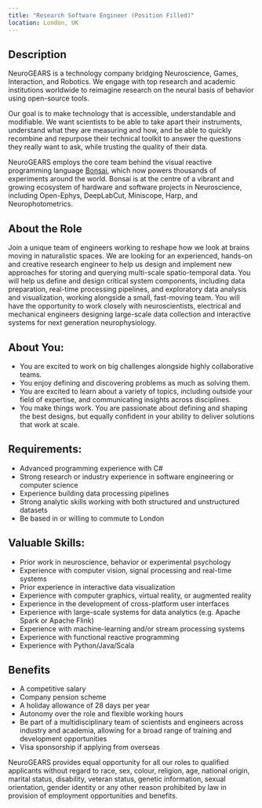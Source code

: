 ```yaml
---
title: "Research Software Engineer (Position Filled)"
location: London, UK
---
```


## Description

NeuroGEARS is a technology company bridging Neuroscience, Games, Interaction, and Robotics. We engage with top research and academic institutions worldwide to reimagine research on the neural basis of behavior using open-source tools.

Our goal is to make technology that is accessible, understandable and modifiable. We want scientists to be able to take apart their instruments, understand what they are measuring and how, and be able to quickly recombine and repurpose their technical toolkit to answer the questions they really want to ask, while trusting the quality of their data.

NeuroGEARS employs the core team behind the visual reactive programming language [Bonsai](https://bonsai-rx.org/), which now powers thousands of experiments around the world. Bonsai is at the centre of a vibrant and growing ecosystem of hardware and software projects in Neuroscience, including Open-Ephys, DeepLabCut, Miniscope, Harp, and Neurophotometrics.

## About the Role

Join a unique team of engineers working to reshape how we look at brains moving in naturalistic spaces. We are looking for an experienced, hands-on and creative research engineer to help us design and implement new approaches for storing and querying multi-scale spatio-temporal data. You will help us define and design critical system components, including data preparation, real-time processing pipelines, and exploratory data analysis and visualization, working alongside a small, fast-moving team. You will have the opportunity to work closely with neuroscientists, electrical and mechanical engineers designing large-scale data collection and interactive systems for next generation neurophysiology.

## About You:

* You are excited to work on big challenges alongside highly collaborative teams.
* You enjoy defining and discovering problems as much as solving them.
* You are excited to learn about a variety of topics, including outside your field of expertise, and communicating insights across disciplines.
* You make things work. You are passionate about defining and shaping the best designs, but equally confident in your ability to deliver solutions that work at scale.

## Requirements:

* Advanced programming experience with C#
* Strong research or industry experience in software engineering or computer science
* Experience building data processing pipelines
* Strong analytic skills working with both structured and unstructured datasets
* Be based in or willing to commute to London

## Valuable Skills:

* Prior work in neuroscience, behavior or experimental psychology
* Experience with computer vision, signal processing and real-time systems
* Prior experience in interactive data visualization
* Experience with computer graphics, virtual reality, or augmented reality
* Experience in the development of cross-platform user interfaces
* Experience with large-scale systems for data analytics (e.g. Apache Spark or Apache Flink)
* Experience with machine-learning and/or stream processing systems
* Experience with functional reactive programming
* Experience with Python/Java/Scala

## Benefits

* A competitive salary
* Company pension scheme
* A holiday allowance of 28 days per year
* Autonomy over the role and flexible working hours
* Be part of a multidisciplinary team of scientists and engineers across industry and academia, allowing for a broad range of training and development opportunities
* Visa sponsorship if applying from overseas

NeuroGEARS provides equal opportunity for all our roles to qualified applicants without regard to race, sex, colour, religion, age, national origin, marital status, disability, veteran status, genetic information, sexual orientation, gender identity or any other reason prohibited by law in provision of employment opportunities and benefits.